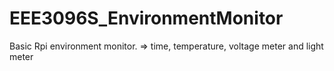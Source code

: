# EEE3096S_EnvironmentMonitor
Basic Rpi environment monitor. => time, temperature, voltage meter and light meter
